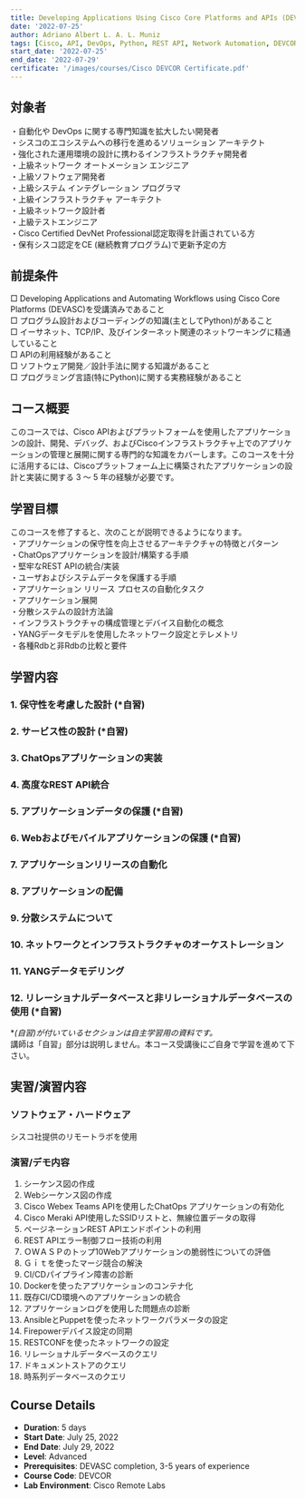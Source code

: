 ```yaml
---
title: Developing Applications Using Cisco Core Platforms and APIs (DEVCOR)
date: '2022-07-25'
author: Adriano Albert L. A. L. Muniz
tags: [Cisco, API, DevOps, Python, REST API, Network Automation, DEVCOR]
start_date: '2022-07-25'
end_date: '2022-07-29'
certificate: '/images/courses/Cisco DEVCOR Certificate.pdf'
---
```


## 対象者
・自動化や DevOps に関する専門知識を拡大したい開発者  
・シスコのエコシステムへの移行を進めるソリューション アーキテクト  
・強化された運用環境の設計に携わるインフラストラクチャ開発者  
・上級ネットワーク オートメーション エンジニア  
・上級ソフトウェア開発者  
・上級システム インテグレーション プログラマ  
・上級インフラストラクチャ アーキテクト  
・上級ネットワーク設計者  
・上級テストエンジニア  
・Cisco Certified DevNet Professional認定取得を計画されている方  
・保有シスコ認定をCE (継続教育プログラム)で更新予定の方

## 前提条件
□ Developing Applications and Automating Workflows using Cisco Core Platforms (DEVASC)を受講済みであること  
□ プログラム設計およびコーディングの知識(主としてPython)があること  
□ イーサネット、TCP/IP、及びインターネット関連のネットワーキングに精通していること  
□ APIの利用経験があること  
□ ソフトウェア開発／設計手法に関する知識があること  
□ プログラミング言語(特にPython)に関する実務経験があること

## コース概要
このコースでは、Cisco APIおよびプラットフォームを使用したアプリケーションの設計、開発、デバッグ、およびCiscoインフラストラクチャ上でのアプリケーションの管理と展開に関する専門的な知識をカバーします。このコースを十分に活用するには、Ciscoプラットフォーム上に構築されたアプリケーションの設計と実装に関する 3 ～ 5 年の経験が必要です。

## 学習目標
このコースを修了すると、次のことが説明できるようになります。  
・アプリケーションの保守性を向上させるアーキテクチャの特徴とパターン  
・ChatOpsアプリケーションを設計/構築する手順  
・堅牢なREST APIの統合/実装  
・ユーザおよびシステムデータを保護する手順  
・アプリケーション リリース プロセスの自動化タスク  
・アプリケーション展開  
・分散システムの設計方法論  
・インフラストラクチャの構成管理とデバイス自動化の概念  
・YANGデータモデルを使用したネットワーク設定とテレメトリ  
・各種Rdbと非Rdbの比較と要件

## 学習内容

### 1. 保守性を考慮した設計 (*自習)

### 2. サービス性の設計 (*自習)

### 3. ChatOpsアプリケーションの実装

### 4. 高度なREST API統合

### 5. アプリケーションデータの保護 (*自習)

### 6. Webおよびモバイルアプリケーションの保護 (*自習)

### 7. アプリケーションリリースの自動化

### 8. アプリケーションの配備

### 9. 分散システムについて

### 10. ネットワークとインフラストラクチャのオーケストレーション

### 11. YANGデータモデリング

### 12. リレーショナルデータベースと非リレーショナルデータベースの使用 (*自習)

**(*自習)が付いているセクションは自主学習用の資料です。**  
講師は「自習」部分は説明しません。本コース受講後にご自身で学習を進めて下さい。

## 実習/演習内容

### ソフトウェア・ハードウェア
シスコ社提供のリモートラボを使用

### 演習/デモ内容
1. シーケンス図の作成
2. Webシーケンス図の作成
3. Cisco Webex Teams APIを使用したChatOps アプリケーションの有効化
4. Cisco Meraki API使用したSSIDリストと、無線位置データの取得
5. ページネーションREST APIエンドポイントの利用
6. REST APIエラー制御フロー技術の利用
7. ＯＷＡＳＰのトップ10Webアプリケーションの脆弱性についての評価
8. Ｇｉｔを使ったマージ競合の解決
9. CI/CDパイプライン障害の診断
10. Dockerを使ったアプリケーションのコンテナ化
11. 既存CI/CD環境へのアプリケーションの統合
12. アプリケーションログを使用した問題点の診断
13. AnsibleとPuppetを使ったネットワークパラメータの設定
14. Firepowerデバイス設定の同期
15. RESTCONFを使ったネットワークの設定
16. リレーショナルデータベースのクエリ
17. ドキュメントストアのクエリ
18. 時系列データベースのクエリ

## Course Details
- **Duration**: 5 days
- **Start Date**: July 25, 2022
- **End Date**: July 29, 2022
- **Level**: Advanced
- **Prerequisites**: DEVASC completion, 3-5 years of experience
- **Course Code**: DEVCOR
- **Lab Environment**: Cisco Remote Labs 